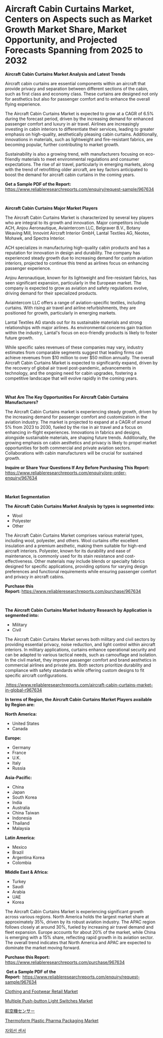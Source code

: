 <p><h1>Aircraft Cabin Curtains Market, Centers on Aspects such as Market Growth Market Share, Market Opportunity, and Projected Forecasts Spanning from 2025 to 2032</h1></p><p><strong>Aircraft Cabin Curtains Market Analysis and Latest Trends</strong></p>
<p><p>Aircraft cabin curtains are essential components within an aircraft that provide privacy and separation between different sections of the cabin, such as first class and economy class. These curtains are designed not only for aesthetics but also for passenger comfort and to enhance the overall flying experience. </p><p>The Aircraft Cabin Curtains Market is expected to grow at a CAGR of 6.5% during the forecast period, driven by the increasing demand for enhanced passenger comfort and luxury in air travel. Airlines are increasingly investing in cabin interiors to differentiate their services, leading to greater emphasis on high-quality, aesthetically pleasing cabin curtains. Additionally, innovations in materials, such as lightweight and fire-resistant fabrics, are becoming popular, further contributing to market growth. </p><p>Sustainability is also a growing trend, with manufacturers focusing on eco-friendly materials to meet environmental regulations and consumer expectations. The rise of air travel, particularly in emerging markets, along with the trend of retrofitting older aircraft, are key factors anticipated to boost the demand for aircraft cabin curtains in the coming years.</p></p>
<p><strong>Get a Sample PDF of the Report:&nbsp;</strong> <a href="https://www.reliableresearchreports.com/enquiry/request-sample/967634?utm_campaign=38&utm_medium=2&utm_source=Github&utm_content=ia&utm_term=30032025&utm_id=aircraft-cabin-curtains">https://www.reliableresearchreports.com/enquiry/request-sample/967634</a></p>
<p>&nbsp;</p>
<p><strong>Aircraft Cabin Curtains Major Market Players</strong></p>
<p><p>The Aircraft Cabin Curtains Market is characterized by several key players who are integral to its growth and innovation. Major competitors include ACH, Anjou Aeronautique, Aviaintercom LLC, Belgraver B.V., Botany Weaving Mill, Innovint Aircraft Interior GmbH, Lantal Textiles AG, Neotex, Mohawk, and Spectra Interior. </p><p>ACH specializes in manufacturing high-quality cabin products and has a reputation for innovation in design and durability. The company has experienced steady growth due to increasing demand for custom aviation interiors, projected to continue this trend as airlines focus on enhancing passenger experience.</p><p>Anjou Aeronautique, known for its lightweight and fire-resistant fabrics, has seen significant expansion, particularly in the European market. The company is expected to grow as aviation and safety regulations evolve, driving demand for their specialized products.</p><p>Aviaintercom LLC offers a range of aviation-specific textiles, including curtains. With rising air travel and airline refurbishments, they are positioned for growth, particularly in emerging markets.</p><p>Lantal Textiles AG stands out for its sustainable materials and strong relationships with major airlines. As environmental concerns gain traction within the industry, Lantal's focus on eco-friendly products is likely to foster future growth.</p><p>While specific sales revenues of these companies may vary, industry estimates from comparable segments suggest that leading firms can achieve revenues from $10 million to over $50 million annually. The overall Aircraft Cabin Curtains Market is expected to significantly expand, driven by the recovery of global air travel post-pandemic, advancements in technology, and the ongoing need for cabin upgrades, fostering a competitive landscape that will evolve rapidly in the coming years.</p></p>
<p>&nbsp;</p>
<p><strong>What Are The Key Opportunities For Aircraft Cabin Curtains Manufacturers?</strong></p>
<p><p>The Aircraft Cabin Curtains market is experiencing steady growth, driven by the increasing demand for passenger comfort and customization in the aviation industry. The market is projected to expand at a CAGR of around 5% from 2023 to 2030, fueled by the rise in air travel and a focus on enhancing in-flight experiences. Innovations in fabrics and designs, alongside sustainable materials, are shaping future trends. Additionally, the growing emphasis on cabin aesthetics and privacy is likely to propel market opportunities for both commercial and private aviation sectors. Collaborations with cabin manufacturers will be crucial for sustained growth.</p></p>
<p><strong>Inquire or Share Your Questions If Any Before Purchasing This Report:</strong> <a href="https://www.reliableresearchreports.com/enquiry/pre-order-enquiry/967634?utm_campaign=38&utm_medium=2&utm_source=Github&utm_content=ia&utm_term=30032025&utm_id=aircraft-cabin-curtains">https://www.reliableresearchreports.com/enquiry/pre-order-enquiry/967634</a></p>
<p>&nbsp;</p>
<p><strong>Market Segmentation</strong></p>
<p><strong>The Aircraft Cabin Curtains Market Analysis by types is segmented into:</strong></p>
<p><ul><li>Wool</li><li>Polyester</li><li>Other</li></ul></p>
<p><p>The Aircraft Cabin Curtains Market comprises various material types, including wool, polyester, and others. Wool curtains offer excellent insulation and a premium aesthetic, making them suitable for high-end aircraft interiors. Polyester, known for its durability and ease of maintenance, is commonly used for its stain resistance and cost-effectiveness. Other materials may include blends or specialty fabrics designed for specific applications, providing options for varying design preferences and functional requirements while ensuring passenger comfort and privacy in aircraft cabins.</p></p>
<p><strong>Purchase this Report:&nbsp;</strong><a href="https://www.reliableresearchreports.com/purchase/967634?utm_campaign=38&utm_medium=2&utm_source=Github&utm_content=ia&utm_term=30032025&utm_id=aircraft-cabin-curtains">https://www.reliableresearchreports.com/purchase/967634</a></p>
<p>&nbsp;</p>
<p><strong>The Aircraft Cabin Curtains Market Industry Research by Application is segmented into:</strong></p>
<p><ul><li>Military</li><li>Civil</li></ul></p>
<p><p>The Aircraft Cabin Curtains Market serves both military and civil sectors by providing essential privacy, noise reduction, and light control within aircraft interiors. In military applications, curtains enhance operational security and can be adapted to various tactical needs, such as camouflage and isolation. In the civil market, they improve passenger comfort and brand aesthetics in commercial airlines and private jets. Both sectors prioritize durability and compliance with safety standards while offering custom designs to fit specific aircraft configurations.</p></p>
<p><a href="https://www.reliableresearchreports.com/aircraft-cabin-curtains-market-in-global-r967634?utm_campaign=38&utm_medium=2&utm_source=Github&utm_content=ia&utm_term=30032025&utm_id=aircraft-cabin-curtains">&nbsp;https://www.reliableresearchreports.com/aircraft-cabin-curtains-market-in-global-r967634</a></p>
<p><strong>In terms of Region, the Aircraft Cabin Curtains Market Players available by Region are:</strong></p>
<p>
    <p> <strong> North America: </strong>
        <ul>
            <li>United States</li>
            <li>Canada</li>
        </ul>
        </p> 
    <p> <strong> Europe: </strong>
        <ul>
            <li>Germany</li>
            <li>France</li>
            <li>U.K.</li>
            <li>Italy</li>
            <li>Russia</li>
        </ul>
        </p> 
    <p> <strong> Asia-Pacific: </strong>
        <ul>
            <li>China</li>
            <li>Japan</li>
            <li>South Korea</li>
            <li>India</li>
            <li>Australia</li>
            <li>China Taiwan</li>
            <li>Indonesia</li>
            <li>Thailand</li>
            <li>Malaysia</li>
        </ul>
        </p> 
    <p> <strong> Latin America: </strong>
        <ul>
            <li>Mexico</li>
            <li>Brazil</li>
            <li>Argentina Korea</li>
            <li>Colombia</li>
        </ul>
        </p> 
    <p> <strong> Middle East & Africa: </strong>
        <ul>
            <li>Turkey</li>
            <li>Saudi</li>
            <li>Arabia</li>
            <li>UAE</li>
            <li>Korea</li>
        </ul>
    </p>
    </p>
<p><p>The Aircraft Cabin Curtains Market is experiencing significant growth across various regions. North America holds the largest market share at approximately 35%, driven by its robust aviation industry. The APAC region follows closely at around 30%, fueled by increasing air travel demand and fleet expansion. Europe accounts for about 20% of the market, while China is emerging with a 15% share, reflecting rapid growth in its aviation sector. The overall trend indicates that North America and APAC are expected to dominate the market moving forward.</p></p>
<p><strong>Purchase this Report: </strong><a href="https://www.reliableresearchreports.com/purchase/967634?utm_campaign=38&utm_medium=2&utm_source=Github&utm_content=ia&utm_term=30032025&utm_id=aircraft-cabin-curtains">https://www.reliableresearchreports.com/purchase/967634</a></p>
<p>&nbsp;<strong>Get a Sample PDF of the Report:&nbsp;&nbsp;</strong><a href="https://www.reliableresearchreports.com/enquiry/request-sample/967634?utm_campaign=38&utm_medium=2&utm_source=Github&utm_content=ia&utm_term=30032025&utm_id=aircraft-cabin-curtains">https://www.reliableresearchreports.com/enquiry/request-sample/967634</a></p>
<p><strong></strong></p>
<p><p><a href="https://github.com/drielvinki/Market-Research-Report-List-1/blob/main/clothing-and-footwear-retail-market.md?utm_campaign=38&utm_medium=2&utm_source=Github&utm_content=ia&utm_term=30032025&utm_id=aircraft-cabin-curtains">Clothing and Footwear Retail Market</a></p><p><a href="https://github.com/panciujoslin3/Market-Research-Report-List-1/blob/main/multiple-push-button-light-switches-market.md?utm_campaign=38&utm_medium=2&utm_source=Github&utm_content=ia&utm_term=30032025&utm_id=aircraft-cabin-curtains">Multiple Push-button Light Switches Market</a></p><p><a href="https://github.com/mohamedbakry57/Market-Research-Report-List-7/blob/main/236837550790.md?utm_campaign=38&utm_medium=2&utm_source=Github&utm_content=ia&utm_term=30032025&utm_id=aircraft-cabin-curtains">航空機センサー</a></p><p><a href="https://github.com/decockogbaro25/Market-Research-Report-List-1/blob/main/thermoform-plastic-pharma-packaging-market.md?utm_campaign=38&utm_medium=2&utm_source=Github&utm_content=ia&utm_term=30032025&utm_id=aircraft-cabin-curtains">Thermoform Plastic Pharma Packaging Market</a></p><p><a href="https://github.com/laholand/Market-Research-Report-List-7/blob/main/688297750943.md?utm_campaign=38&utm_medium=2&utm_source=Github&utm_content=ia&utm_term=30032025&utm_id=aircraft-cabin-curtains">자외선 센서</a></p></p>